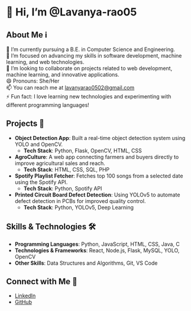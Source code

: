 # 👋 Hi, I’m @Lavanya-rao05

## About Me ℹ️
🔭 I’m currently pursuing a B.E. in Computer Science and Engineering.  
🌱 I’m focused on advancing my skills in software development, machine learning, and web technologies.  
💬 I’m looking to collaborate on projects related to web development, machine learning, and innovative applications.  
😄 Pronouns: She/Her  
📫 You can reach me at lavanyarao0502@gmail.com  
⚡ Fun fact: I love learning new technologies and experimenting with different programming languages!  

## Projects 🚀
- **Object Detection App**: Built a real-time object detection system using YOLO and OpenCV.
  - **Tech Stack**: Python, Flask, OpenCV, HTML, CSS
- **AgroCulture**: A web app connecting farmers and buyers directly to improve agricultural sales and reach.
  - **Tech Stack**: HTML, CSS, SQL, PHP
- **Spotify Playlist Fetcher**: Fetches top 100 songs from a selected date using the Spotify API.
  - **Tech Stack**: Python, Spotify API
- **Printed Circuit Board Defect Detection**: Using YOLOv5 to automate defect detection in PCBs for improved quality control.
  - **Tech Stack**: Python, YOLOv5, Deep Learning

## Skills & Technologies 🛠️
- **Programming Languages**: Python, JavaScript, HTML, CSS, Java, C
- **Technologies & Frameworks**: React, Node.js, Flask, MySQL, YOLO, OpenCV
- **Other Skills**: Data Structures and Algorithms, Git, VS Code

## Connect with Me 🤝
- [LinkedIn](https://www.linkedin.com/in/lavanya-rao245)
- [GitHub](https://github.com/Lavanya-rao05)
